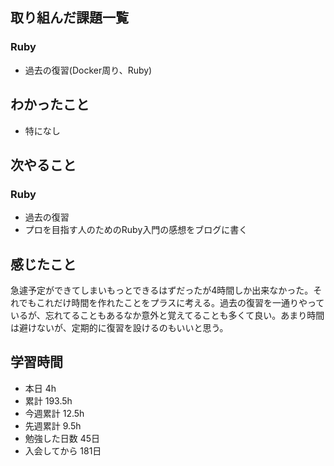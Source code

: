 ## 取り組んだ課題一覧 
 ### Ruby 
 - 過去の復習(Docker周り、Ruby)

 ## わかったこと 
 - 特になし

 ## 次やること 
 ### Ruby 
 - 過去の復習
 - プロを目指す人のためのRuby入門の感想をブログに書く

 ## 感じたこと 
急遽予定ができてしまいもっとできるはずだったが4時間しか出来なかった。それでもこれだけ時間を作れたことをプラスに考える。過去の復習を一通りやっているが、忘れてることもあるなか意外と覚えてることも多くて良い。あまり時間は避けないが、定期的に復習を設けるのもいいと思う。

 ## 学習時間 
 - 本日 4h 
 - 累計 193.5h 
 - 今週累計 12.5h 
 - 先週累計 9.5h 
 - 勉強した日数 45日 
 - 入会してから 181日 
